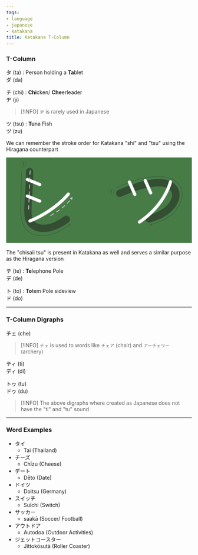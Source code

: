 ```yaml
---
tags:
- language
- japanese
- katakana
title: Katakana T-Column
---
```


### T-Column

タ (ta) : Person holding a **Ta**blet  
ダ (da)

チ (chi) : **Chi**cken/ **Che**erleader  
ヂ (ji)

 > [!INFO]
 > `ヂ` is rarely used in Japanese

ツ (tsu) : **Tu**na Fish  
ヅ (zu)

We can remember the stroke order for Katakana "shi" and "tsu" using the Hiragana counterpart

![Katakana Shi and Tsu|400](../images/katakana-shi-and-tsu.jpg)

The "chisaii tsu" is present in Katakana as well and serves a similar purpose as the Hiragana version

テ (te) : **Te**lephone Pole  
デ (de)

ト (to) : **To**tem Pole sideview  
ド (do)

---

### T-Column Digraphs

チェ (che)

 > [!INFO]
 > `チェ` is used to words like `チェア` (chair) and `アーチェリー` (archery)

ティ (ti)  
ディ (di)

トゥ (tu)  
ドゥ (du)

 > [!INFO]
 > The above digraphs where created as Japanese does not have the "ti" and "tu" sound

---

### Word Examples

* タイ
	* Tai (Thailand)
* チーズ
	* Chīzu (Cheese)
* デート
	* Dēto (Date)
* ドイツ
	* Doitsu (Germany)
* スイッチ
	* Suīchi (Switch)
* サッカー
	* saakā (Soccer/ Football)
* アウトドア
	* Autodoa (Outdoor Activities)
* ジェットコースター
	* Jittokōsutā (Roller Coaster)